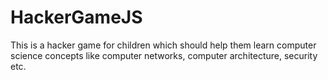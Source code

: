HackerGameJS
============

This is a hacker game for children which should help them learn computer science concepts like computer networks, computer architecture, security etc.
